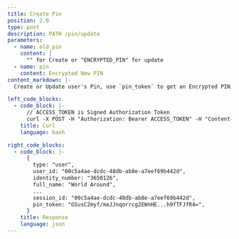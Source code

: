 ```yaml
---
title: Create Pin
position: 2.0
type: post
description: PATH /pin/update
parameters:
  - name: old_pin
    content: |
      "" for Create or "ENCRYPTED_PIN" for update
  - name: pin
    content: Encrypted New PIN
content_markdown: |-
  Create or Update user's Pin, use `pin_token` to get an Encrypted PIN.

left_code_blocks:
  - code_block: |-
      // ACCESS_TOKEN is Signed Authorization Token
      curl -X POST -H "Authorization: Bearer ACCESS_TOKEN" -H "Content-Type: application/json" https://api.mixin.one/pin/update
    title: Curl
    language: bash

right_code_blocks:
  - code_block: |-
      {
        type: "user",
        user_id: "00c5a4ae-dcdc-48db-ab8e-a7eef69b442d",
        identity_number: "3650126",
        full_name: "World Around",
        ...
        session_id: "00c5a4ae-dcdc-48db-ab8e-a7eef69b442d",
        pin_token: "GSusC2myf/meJJnqorrcg2EWnHE...h9fTFJfR4=",
      }
    title: Response
    language: json
---
```

